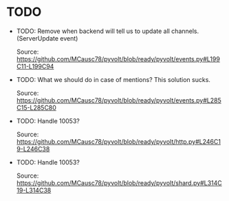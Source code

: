 # TODO

* TODO: Remove when backend will tell us to update all channels. (ServerUpdate event)

  Source: https://github.com/MCausc78/pyvolt/blob/ready/pyvolt/events.py#L199C11-L199C94

* TODO: What we should do in case of mentions? This solution sucks.

  Source: https://github.com/MCausc78/pyvolt/blob/ready/pyvolt/events.py#L285C15-L285C80

* TODO: Handle 10053?

  Source: https://github.com/MCausc78/pyvolt/blob/ready/pyvolt/http.py#L246C19-L246C38

* TODO: Handle 10053?

  Source: https://github.com/MCausc78/pyvolt/blob/ready/pyvolt/shard.py#L314C19-L314C38

